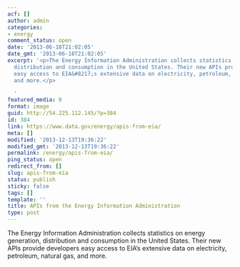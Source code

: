 ```yaml
---
acf: []
author: admin
categories:
- energy
comment_status: open
date: '2013-06-18T21:02:05'
date_gmt: '2013-06-18T21:02:05'
excerpt: '<p>The Energy Information Administration collects statistics on energy generation,
  distribution and consumption in the United States. Their new APIs provide developers
  easy access to EIA&#8217;s extensive data on electricity, petroleum, natural gas,
  and more.</p>

  '
featured_media: 0
format: image
guid: http://54.225.112.145/?p=384
id: 384
link: https://www.data.gov/energy/apis-from-eia/
meta: []
modified: '2013-12-13T19:36:22'
modified_gmt: '2013-12-13T19:36:22'
permalink: /energy/apis-from-eia/
ping_status: open
redirect_from: []
slug: apis-from-eia
status: publish
sticky: false
tags: []
template: ''
title: APIs from the Energy Information Administration
type: post
---
```

The Energy Information Administration collects statistics on energy generation, distribution and consumption in the United States. Their new APIs provide developers easy access to EIA’s extensive data on electricity, petroleum, natural gas, and more.


